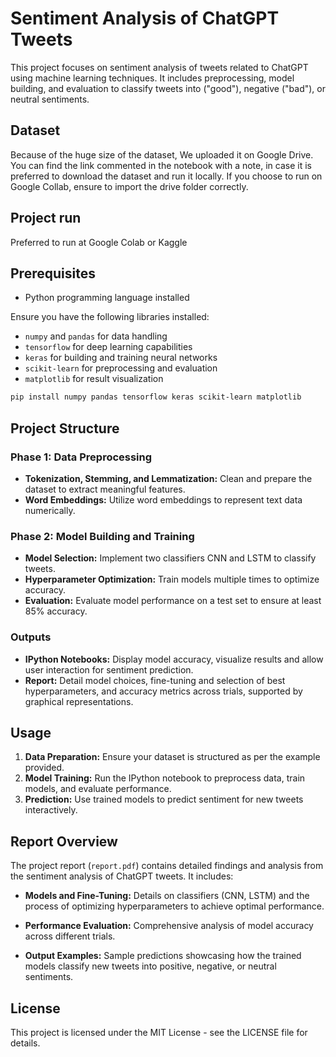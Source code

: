 # Sentiment Analysis of ChatGPT Tweets

This project focuses on sentiment analysis of tweets related to ChatGPT using machine learning techniques. It includes preprocessing, model building, and evaluation to classify tweets into ("good"), negative ("bad"), or neutral sentiments.

## Dataset

Because of the huge size of the dataset, We uploaded it on Google Drive. 
You can find the link commented in the notebook with a note, in case it is preferred to download the dataset and run it locally.
If you choose to run on Google Collab, ensure to import the drive folder correctly.

## Project run

Preferred to run at Google Colab or Kaggle

## Prerequisites

- Python programming language installed

Ensure you have the following libraries installed:
- `numpy` and `pandas` for data handling
- `tensorflow` for deep learning capabilities
- `keras` for building and training neural networks
- `scikit-learn` for preprocessing and evaluation
- `matplotlib` for result visualization

```bash
pip install numpy pandas tensorflow keras scikit-learn matplotlib
```

## Project Structure

### Phase 1: Data Preprocessing

- **Tokenization, Stemming, and Lemmatization:** Clean and prepare the dataset to extract meaningful features.
- **Word Embeddings:** Utilize word embeddings to represent text data numerically.

### Phase 2: Model Building and Training

- **Model Selection:** Implement two classifiers CNN and LSTM to classify tweets.
- **Hyperparameter Optimization:** Train models multiple times to optimize accuracy.
- **Evaluation:** Evaluate model performance on a test set to ensure at least 85% accuracy.

### Outputs

- **IPython Notebooks:** Display model accuracy, visualize results and allow user interaction for sentiment prediction.
- **Report:** Detail model choices, fine-tuning and selection of best hyperparameters, and accuracy metrics across trials, supported by graphical representations.

## Usage

1. **Data Preparation:** Ensure your dataset is structured as per the example provided.
2. **Model Training:** Run the IPython notebook to preprocess data, train models, and evaluate performance.
4. **Prediction:** Use trained models to predict sentiment for new tweets interactively.

## Report Overview

The project report (`report.pdf`) contains detailed findings and analysis from the sentiment analysis of ChatGPT tweets. It includes:

- **Models and Fine-Tuning:** Details on classifiers (CNN, LSTM) and the process of optimizing hyperparameters to achieve optimal performance.
  
- **Performance Evaluation:** Comprehensive analysis of model accuracy across different trials.

- **Output Examples:** Sample predictions showcasing how the trained models classify new tweets into positive, negative, or neutral sentiments.

## License

This project is licensed under the MIT License - see the LICENSE file for details.


